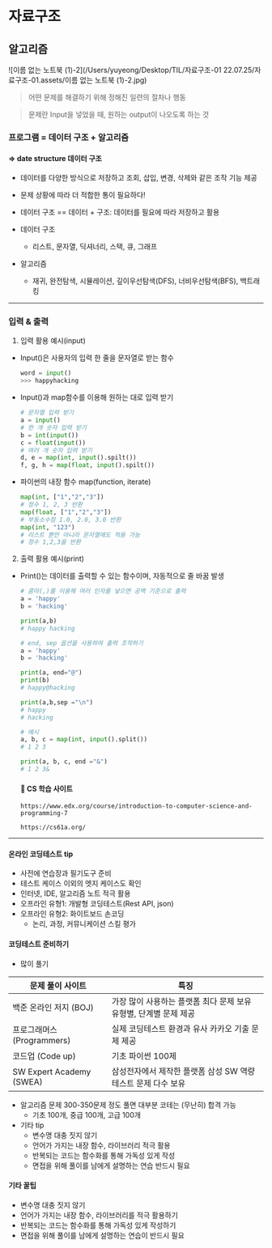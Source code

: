 # 자료구조 

## 알고리즘 

![이름 없는 노트북 (1)-2](/Users/yuyeong/Desktop/TIL/자료구조-01 22.07.25/자료구조-01.assets/이름 없는 노트북 (1)-2.jpg)

> 어떤 문제를 해결하기 위해 정해진 일련의 절차나 행동

> 문제란 Input을 넣었을 때, 원하는 output이 나오도록 하는 것 

### 프로그램 = 데이터 구조 + 알고리즘

#### => date structure 데이터 구조 

- 데이터를 다양한 방식으로 저장하고 조회, 삽입, 변경, 삭제와 같은 조작 기능 제공
- 문제 상황에 따라 더 적합한 통이 필요하다!
- 데이터 구조 == 데이터 + 구조: 데이터를 필요에 따라 저장하고 활용 

- 데이터 구조
  - 리스트, 문자열, 딕셔너리, 스택, 큐, 그래프

- 알고리즘
  - 재귀, 완전탐색, 시뮬레이션, 깊이우선탐색(DFS), 너비우선탐색(BFS), 백트래킹

------

### 입력 & 출력

1. 입력 활용 예시(input)

- Input()은 사용자의 입력 한 줄을 문자열로 받는 함수 

  ```python
  word = input()
  >>> happyhacking
  ```

- Input()과 map함수를 이용해 원하는 대로 입력 받기

  ```python
  # 문자열 입력 받기
  a = input()
  # 한 개 숫자 입력 받기
  b = int(input())
  c = float(input())
  # 여러 개 숫자 입력 받기
  d, e = map(int, input().spilt())
  f, g, h = map(float, input().spilt())
  ```

- 파이썬의 내장 함수 map(function, iterate)

  ```python
  map(int, ["1","2","3"])
  # 정수 1, 2, 3 반환
  map(float, ["1","2","3"])
  # 부동소수점 1.0, 2.0, 3.0 반환
  map(int, "123")
  # 리스트 뿐만 아니라 문자열에도 적용 가능
  # 정수 1,2,3을 반환
  ```

2. 출력 활용 예시(print)

- Print()는 데이터를 출력할 수 있는 함수이며, 자동적으로 줄 바꿈 발생

  ```python
  # 콤마(,)를 이용해 여러 인자를 넣으면 공백 기준으로 출력
  a = 'happy'
  b = 'hacking'
  
  print(a,b)
  # happy hacking
  ```

  ```python
  # end, sep 옵션을 사용하여 출력 조작하기
  a = 'happy'
  b = 'hacking'
  
  print(a, end="@")
  print(b)
  # happy@hacking
  
  print(a,b,sep ="\n")
  # happy
  # hacking
  ```

  ```python
  # 예시
  a, b, c = map(int, input().split())
  # 1 2 3
  
  print(a, b, c, end ="&")
  # 1 2 3&
  ```

  #### 📌 CS 학습 사이트

  ```
  https://www.edx.org/course/introduction-to-computer-science-and-programming-7
    
  https://cs61a.org/
  ```

------

#### 온라인 코딩테스트 tip 

- 사전에 연습장과 필기도구 준비
- 테스트 케이스 이외의 엣지 케이스도 확인
- 인터넷, IDE, 알고리즘 노트 적극 활용
- 오프라인 유형1: 개발형 코딩테스트(Rest API, json)
- 오프라인 유형2: 화이트보드 손코딩
  - 논리, 과정, 커뮤니케이션 스킬 평가 

#### 코딩테스트 준비하기

- 많이 풀기

| 문제 풀이 사이트           | 특징                                                         |
| -------------------------- | ------------------------------------------------------------ |
| 백준 온라인 저지 (BOJ)     | 가장 많이 사용하는 플랫폼 최다 문제 보유 유형별, 단계별 문제 제공 |
| 프로그래머스 (Programmers) | 실제 코딩테스트 환경과 유사 카카오 기출 문제 제공            |
| 코드업 (Code up)           | 기초 파이썬 100제                                            |
| SW Expert Academy (SWEA)   | 삼성전자에서 제작한 플랫폼 삼성 SW 역량 테스트 문제 다수 보유 |

- 알고리즘 문제 300-350문제 정도 풀면 대부분 코테는 (무난히) 합격 가능
  - 기초 100개, 중급 100개, 고급 100개
- 기타 tip
  - 변수명 대충 짓지 않기
  - 언어가 가지는 내장 함수, 라이브러리 적극 활용
  - 반복되는 코드는 함수화를 통해 가독성 있게 작성
  - 면접을 위해 풀이를 남에게 설명하는 연습 반드시 필요

#### 기타 꿀팁

- 변수명 대충 짓지 않기
- 언어가 가지는 내장 함수, 라이브러리를 적극 활용하기
- 반복되는 코드는 함수화를 통해 가독성 있게 작성하기
- 면접을 위해 풀이를 남에게 설명하는 연습이 반드시 필요